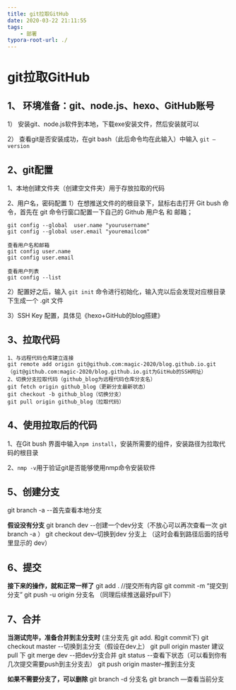 ```yaml
---
title: git拉取GitHub
date: 2020-03-22 21:11:55
tags:
	- 部署
typora-root-url: ./
---
```


# git拉取GitHub

## 1、 环境准备：git、node.js、hexo、GitHub账号

1） 安装git、node.js软件到本地，下载exe安装文件，然后安装就可以

2） 查看git是否安装成功，在git bash（此后命令均在此输入）中输入 `git –version`

## 2、git配置

1、本地创建文件夹（创建空文件夹）用于存放拉取的代码

2、用户名，密码配置
1）在想推送文件的的根目录下，鼠标右击打开 Git bush 命令，首先在 git 命令行窗口配置一下自己的 Github 用户名 和 邮箱；

````
git config --global  user.name "yourusername"
git config --global user.email "youremailcom"

查看用户名和邮箱
git config user.name
git config user.email

查看用户列表
git config --list
````

2）配置好之后，输入 `git init` 命令进行初始化，输入完以后会发现对应根目录下生成一个 .git 文件

3）SSH Key 配置，具体见《hexo+GitHub的blog搭建》

## 3、拉取代码

````
1、与远程代码仓库建立连接
git remote add origin git@github.com:magic-2020/blog.github.io.git （git@github.com:magic-2020/blog.github.io.git为GitHub的SSH网址） 
2、切换分支拉取代码（github_blog为远程代码仓库分支名）
git fetch origin github_blog（更新分支最新状态）
git checkout -b github_blog（切换分支）
git pull origin github_blog（拉取代码）
````

## 4、使用拉取后的代码

1、在Git bush 界面中输入`npm install`，安装所需要的组件，安装路径为拉取代码的根目录

2、`nmp -v`用于验证git是否能够使用nmp命令安装软件

## 5、创建分支

git branch -a --首先查看本地分支

**假设没有分支**
git branch dev --创建一个dev分支（不放心可以再次查看一次 git branch -a ）
git checkout dev–切换到dev 分支上 （这时会看到路径后面的括号里显示的 dev）

## 6、提交

**接下来的操作，就和正常一样了**
git add . //提交所有内容
git commit -m “提交到分支”
git push -u origin 分支名 （同理后续推送最好pull下）

## 7、合并

**当测试完毕，准备合并到主分支时**
(主分支先 git add. 和git commit下)
git checkout master --切换到主分支（假设在dev上）
git pull origin master 建议pull 下
git merge dev --把dev分支合并
git status --查看下状态（可以看到你有几次提交需要push到主分支去）
git push origin master–推到主分支

**如果不需要分支了，可以删除**
git branch -d 分支名
git branch —查看当前分支
